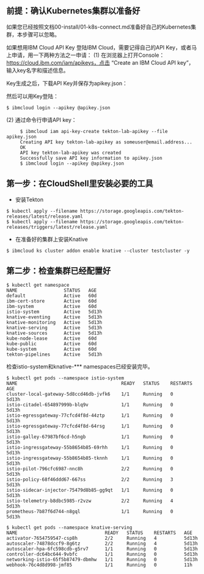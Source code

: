 ## 前提：确认Kubernetes集群以准备好
如果您已经按照文档00-install/01-k8s-connect.md准备好自己的Kubernetes集群，本步骤可以忽略。


如果想用IBM Cloud API Key 登陆IBM Cloud，需要记得自己的API Key，或者马上申请，用一下两种方法之一申请：
(1) 在浏览器上打开Console： https://cloud.ibm.com/iam/apikeys，点击 “Create an IBM Cloud API key”， 输入key名字和描述信息。 
 
 Key生成之后，下载API Key并保存为apikey.json：
 
 然后可以用Key登陆：
 ```
 $ ibmcloud login --apikey @apikey.json
 ```

(2) 通过命令行申请API key：
```
     $ ibmcloud iam api-key-create tekton-lab-apikey --file apikey.json
     Creating API key tekton-lab-apikey as someuser@email.address...
     OK
     API key tekton-lab-apikey was created
     Successfully save API key information to apikey.json
     $ ibmcloud login --apikey @apikey.json
```

## 第一步：在CloudShell里安装必要的工具
* 安装Tekton
```
$ kubectl apply --filename https://storage.googleapis.com/tekton-releases/latest/release.yaml
$ kubectl apply --filename https://storage.googleapis.com/tekton-releases/triggers/latest/release.yaml
```
* 在准备好的集群上安装Knative
```
$ ibmcloud ks cluster addon enable knative --cluster testcluster -y
```

## 第二步：检查集群已经配置好
```
$ kubectl get namespace
NAME                 STATUS   AGE
default              Active   60d
ibm-cert-store       Active   60d
ibm-system           Active   60d
istio-system         Active   5d13h
knative-eventing     Active   5d13h
knative-monitoring   Active   5d13h
knative-serving      Active   5d13h
knative-sources      Active   5d13h
kube-node-lease      Active   60d
kube-public          Active   60d
kube-system          Active   60d
tekton-pipelines     Active   5d13h
```

检查istio-system和knative-*** namespaces已经安装完毕。

```
$ kubectl get pods --namespace istio-system
NAME                                      READY   STATUS    RESTARTS   AGE
cluster-local-gateway-5d8ccd46db-jvfk6    1/1     Running   0          5d13h
istio-citadel-654897999b-blq9v            1/1     Running   0          5d13h
istio-egressgateway-77cfcd4f8d-44ztp      1/1     Running   0          5d13h
istio-egressgateway-77cfcd4f8d-64rsg      1/1     Running   0          5d13h
istio-galley-67987bf6cd-h5ngb             1/1     Running   0          5d13h
istio-ingressgateway-55b8654b85-69rhh     1/1     Running   0          5d13h
istio-ingressgateway-55b8654b85-tknnh     1/1     Running   0          5d13h
istio-pilot-796cfc6987-nnc8h              2/2     Running   0          5d13h
istio-policy-68f46ddd67-667ss             2/2     Running   3          5d13h
istio-sidecar-injector-75479d8b85-gg9qt   1/1     Running   0          5d13h
istio-telemetry-b8dbc5985-r2vzw           2/2     Running   4          5d13h
prometheus-7b87f6d744-n8gql               1/1     Running   0          5d13h

$ kubectl get pods --namespace knative-serving
NAME                                READY   STATUS    RESTARTS   AGE
activator-7654759547-csp8h          2/2     Running   4          5d13h
autoscaler-74878dccf9-8g6tz         2/2     Running   4          5d13h
autoscaler-hpa-6fc598cdb-g5rv7      1/1     Running   0          5d13h
controller-dc64bc644-9vbfc          1/1     Running   0          5d13h
networking-istio-65f5b87479-dbmhw   1/1     Running   0          5d13h
webhook-76c4d8d998-jmf85            1/1     Running   0          11h
```



